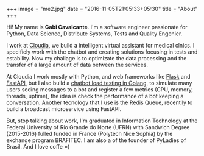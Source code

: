 +++
image = "me2.jpg"
date = "2016-11-05T21:05:33+05:30"
title = "About"
+++
 
Hi! My name is **Gabi Cavalcante**. I'm a software engineer passionate for Python, Data Science, Distribute Systems, Tests and Quality Engenier. 

<!--more-->

I work at [Cloudia](https://www.cloudia.com.br/), we build a intelligent virtual assistant for medical clnics. I specificly work with the chatbot and creating solutions focusing in tests and estability. Now my challage is to optimizate the data processing and the transfer of a large amount of data between the services.

At Cloudia I work mostly with Python, and web frameworks like [Flask]() and [FastAPI](), but I also build a [chatbot load testing in Golang](https://github.com/gabicavalcante/chatbot-load-testing), to simulate many users seding messages to a bot and register a few metrics (CPU, memory, threads, uptime), the idea is check the performance of a bot keeping a conversation. Another tecnology that I use is the Redis Queue, recentily to build a broadcast microservice using FastAPI.

But, stop talking about work, I'm graduated in Information Technology at the Federal University of Rio Grande do Norte (UFRN) with Sandwich Degree (2015-2016) fulled funded in France (Polytech Nice Sophia) by the exchange program BRAFITEC. I am also a of the founder of PyLadies of Brasil. And I love coffe =)

